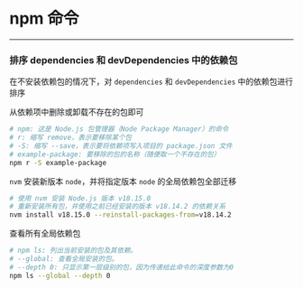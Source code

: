 # npm 命令

---

### 排序 dependencies 和 devDependencies 中的依赖包

在不安装依赖包的情况下，对 `dependencies` 和 `devDependencies` 中的依赖包进行排序

从依赖项中删除或卸载不存在的包即可

```bash
# npm: 这是 Node.js 包管理器（Node Package Manager）的命令
# r: 缩写 remove，表示要移除某个包
# -S: 缩写 --save，表示要将依赖项写入项目的 package.json 文件
# example-package: 要移除的包的名称（随便取一个不存在的包）
npm r -S example-package
```

`nvm` 安装新版本 `node`，并将指定版本 `node` 的全局依赖包全部迁移

```bash
# 使用 nvm 安装 Node.js 版本 v18.15.0
# 重新安装所有包，并使用之前已经安装的版本 v18.14.2 的依赖关系
nvm install v18.15.0 --reinstall-packages-from=v18.14.2
```

查看所有全局依赖包

```bash
# npm ls: 列出当前安装的包及其依赖。
# --global: 查看全局安装的包。
# --depth 0: 只显示第一层级别的包，因为传递给此命令的深度参数为0
npm ls --global --depth 0
```
